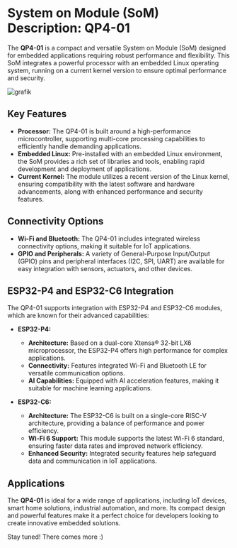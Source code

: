 # System on Module (SoM) Description: QP4-01

The **QP4-01** is a compact and versatile System on Module (SoM) designed for embedded applications requiring robust performance and flexibility. This SoM integrates a powerful processor with an embedded Linux operating system, running on a current kernel version to ensure optimal performance and security.





![grafik](https://github.com/user-attachments/assets/06fcd3c6-f0be-4cf6-bf62-87b0898a4002)





## Key Features

- **Processor:** The QP4-01 is built around a high-performance microcontroller, supporting multi-core processing capabilities to efficiently handle demanding applications.
- **Embedded Linux:** Pre-installed with an embedded Linux environment, the SoM provides a rich set of libraries and tools, enabling rapid development and deployment of applications.
- **Current Kernel:** The module utilizes a recent version of the Linux kernel, ensuring compatibility with the latest software and hardware advancements, along with enhanced performance and security features.

## Connectivity Options

- **Wi-Fi and Bluetooth:** The QP4-01 includes integrated wireless connectivity options, making it suitable for IoT applications.
- **GPIO and Peripherals:** A variety of General-Purpose Input/Output (GPIO) pins and peripheral interfaces (I2C, SPI, UART) are available for easy integration with sensors, actuators, and other devices.

## ESP32-P4 and ESP32-C6 Integration

The QP4-01 supports integration with ESP32-P4 and ESP32-C6 modules, which are known for their advanced capabilities:

- **ESP32-P4:**
  - **Architecture:** Based on a dual-core Xtensa® 32-bit LX6 microprocessor, the ESP32-P4 offers high performance for complex applications.
  - **Connectivity:** Features integrated Wi-Fi and Bluetooth LE for versatile communication options.
  - **AI Capabilities:** Equipped with AI acceleration features, making it suitable for machine learning applications.

- **ESP32-C6:**
  - **Architecture:** The ESP32-C6 is built on a single-core RISC-V architecture, providing a balance of performance and power efficiency.
  - **Wi-Fi 6 Support:** This module supports the latest Wi-Fi 6 standard, ensuring faster data rates and improved network efficiency.
  - **Enhanced Security:** Integrated security features help safeguard data and communication in IoT applications.

## Applications

The **QP4-01** is ideal for a wide range of applications, including IoT devices, smart home solutions, industrial automation, and more. Its compact design and powerful features make it a perfect choice for developers looking to create innovative embedded solutions.


Stay tuned! There comes more :)
